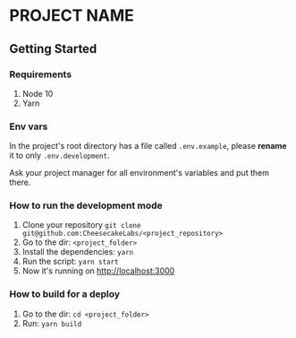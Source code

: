 # PROJECT NAME

## Getting Started

### Requirements

1. Node 10
1. Yarn

### Env vars

In the project's root directory has a file called `.env.example`, please **rename** it to only `.env.development`.

Ask your project manager for all environment's variables and put them there.

### How to run the development mode

1. Clone your repository `git clone git@github.com:CheesecakeLabs/<project_repository>`
2. Go to the dir: `<project_folder>`
3. Install the dependencies: `yarn`
5. Run the script: `yarn start`
6. Now it's running on [http://localhost:3000](http://localhost:3000)

### How to build for a deploy

1. Go to the dir: `cd <project_folder>`
2. Run: `yarn build`
